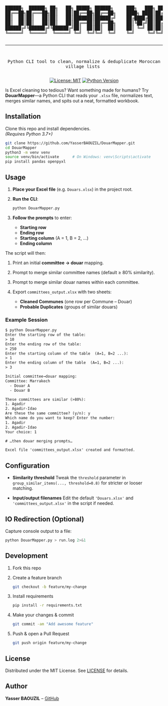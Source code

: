 <div align="center">
<pre>
██████╗  ██████╗ ██╗   ██╗ █████╗ ██████╗     ███╗   ███╗ █████╗ ██████╗ ██████╗ ███████╗██████╗ 
██╔══██╗██╔═══██╗██║   ██║██╔══██╗██╔══██╗    ████╗ ████║██╔══██╗██╔══██╗██╔══██╗██╔════╝██╔══██╗
██║  ██║██║   ██║██║   ██║███████║██████╔╝    ██╔████╔██║███████║██████╔╝██████╔╝█████╗  ██████╔╝
██║  ██║██║   ██║██║   ██║██╔══██║██╔══██╗    ██║╚██╔╝██║██╔══██║██╔═══╝ ██╔═══╝ ██╔══╝  ██╔══██╗
██████╔╝╚██████╔╝╚██████╔╝██║  ██║██║  ██║    ██║ ╚═╝ ██║██║  ██║██║     ██║     ███████╗██║  ██║
╚═════╝  ╚═════╝  ╚═════╝ ╚═╝  ╚═╝╚═╝  ╚═╝    ╚═╝     ╚═╝╚═╝  ╚═╝╚═╝     ╚═╝     ╚══════╝╚═╝  ╚═╝
                                                                                                 
---------------------------------------------------
Python CLI tool to clean, normalize & deduplicate Moroccan village lists
</pre>

[![License: MIT](https://img.shields.io/badge/License-MIT-yellow.svg)](./LICENSE)
[![Python Version](https://img.shields.io/badge/python-%3E%3D3.7-blue.svg)](https://www.python.org/)
</div>

Is Excel cleaning too tedious? Want something made for humans? Try **DouarMapper**—a Python CLI that reads your `.xlsx` file, normalizes text, merges similar names, and spits out a neat, formatted workbook.

## Installation

Clone this repo and install dependencies.  
*(Requires Python 3.7+)*

```sh
git clone https://github.com/YasserBAOUZIL/DouarMapper.git
cd DouarMapper
python3 -m venv venv
source venv/bin/activate      # On Windows: venv\Scripts\activate
pip install pandas openpyxl
```

## Usage

1. **Place your Excel file** (e.g. `Douars.xlsx`) in the project root.
2. **Run the CLI**:

   ```sh
   python DouarMapper.py
   ```
3. **Follow the prompts** to enter:

   * **Starting row**
   * **Ending row**
   * **Starting column** (A = 1, B = 2, …)
   * **Ending column**

The script will then:

1. Print an initial **committee → douar** mapping.
2. Prompt to merge similar committee names (default ≥ 80% similarity).
3. Prompt to merge similar douar names within each committee.
4. Export `committees_output.xlsx` with two sheets:

   * **Cleaned Communes** (one row per Commune – Douar)
   * **Probable Duplicates** (groups of similar douars)

### Example Session

```txt
$ python DouarMapper.py
Enter the starting row of the table:
> 10
Enter the ending row of the table:
> 250
Enter the starting column of the table  (A=1, B=2 ...):
> 1
Enter the ending column of the table  (A=1, B=2 ...):
> 3

Initial committee→douar mapping:
Committee: Marrakech
  - Douar A
  - Douar B

These committees are similar (>80%):
1. Agadir
2. Agadir-Idao  
Are these the same committee? (y/n): y  
Which name do you want to keep? Enter the number:
1. Agadir
2. Agadir-Idao  
Your choice: 1

# …then douar merging prompts…

Excel file 'committees_output.xlsx' created and formatted.
```

## Configuration

* **Similarity threshold**
  Tweak the `threshold` parameter in `group_similar_items(..., threshold=0.8)` for stricter or looser matching.

* **Input/output filenames**
  Edit the default `'Douars.xlsx'` and `'committees_output.xlsx'` in the script if needed.

## IO Redirection (Optional)

Capture console output to a file:

```sh
python DouarMapper.py > run.log 2>&1
```

## Development

1. Fork this repo
2. Create a feature branch

   ```sh
   git checkout -b feature/my-change
   ```
3. Install requirements

   ```sh
   pip install -r requirements.txt
   ```
4. Make your changes & commit

   ```sh
   git commit -am "Add awesome feature"
   ```
5. Push & open a Pull Request

   ```sh
   git push origin feature/my-change
   ```

## License

Distributed under the MIT License. See [LICENSE](./LICENSE) for details.

## Author

**Yasser BAOUZIL** – [GitHub](https://github.com/xxxxxxxx15339)

